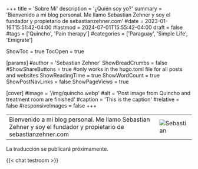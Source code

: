 +++
title = 'Sobre Mí'
description = '¿Quién soy yo?'
summary = 'Bienvenido a mi blog personal. Me llamo Sebastian Zehner y soy el fundador y propietario de sebastianzehner.com'
#date = 2023-01-16T15:51:42-04:00
#lastmod = 2024-07-01T15:55:42-04:00
draft = false
#tags = ['Quincho', 'Pain therapy']
#categories = ['Paraguay', 'Simple Life', 'Emigrate']

ShowToc = true
TocOpen = true

[params]
    #author = 'Sebastian Zehner'
    ShowBreadCrumbs = false
    #ShowShareButtons = true #only works in the hugo.toml file for all posts and websites
    ShowReadingTime = true
    ShowWordCount = true
    ShowPostNavLinks = false
    ShowPageViews = true

[cover]
    #image = '/img/quincho.webp'
    #alt = 'Post image from Quincho and treatment room are finished'
    #caption = 'This is the caption'
    #relative = false
    #responsiveImages = false
+++

|   |   |
|---|---|
|Bienvenido a mi blog personal. Me llamo Sebastian Zehner y soy el fundador y propietario de sebastianzehner.com|![Sebastian](/img/galleries/about/sebastian.webp)|

La traducción se publicará próximamente.

{{< chat testroom >}}

